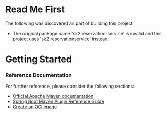 # Read Me First
The following was discovered as part of building this project:

* The original package name 'sk2.reservation-service' is invalid and this project uses 'sk2.reservationservice' instead.

# Getting Started

### Reference Documentation
For further reference, please consider the following sections:

* [Official Apache Maven documentation](https://maven.apache.org/guides/index.html)
* [Spring Boot Maven Plugin Reference Guide](https://docs.spring.io/spring-boot/docs/3.2.2-SNAPSHOT/maven-plugin/reference/html/)
* [Create an OCI image](https://docs.spring.io/spring-boot/docs/3.2.2-SNAPSHOT/maven-plugin/reference/html/#build-image)

